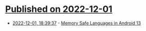 # [Published on 2022-12-01](index.md)

* [2022-12-01, 18:39:37](https://lobste.rs/s/s2ridw/memory_safe_languages_android_13) - [Memory Safe Languages in Android 13](https://security.googleblog.com/2022/12/memory-safe-languages-in-android-13.html)
